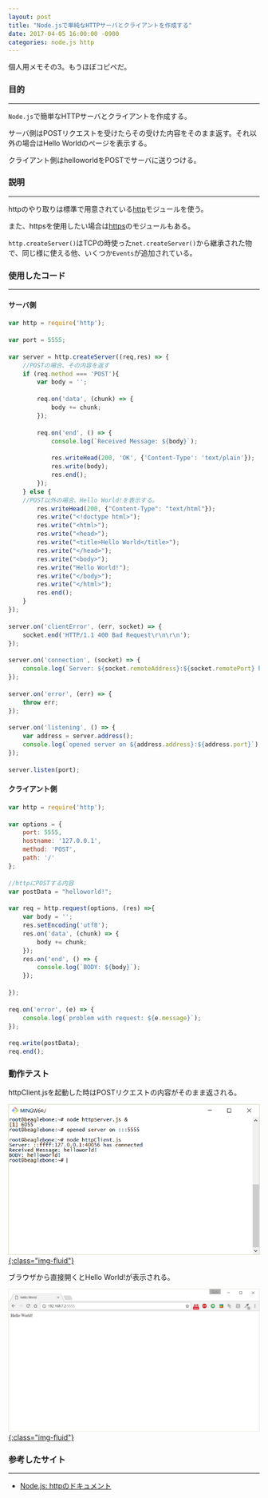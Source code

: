 ```yaml
---
layout: post
title: "Node.jsで単純なHTTPサーバとクライアントを作成する"
date: 2017-04-05 16:00:00 -0900
categories: node.js http
---
```


個人用メモその3。もうほぼコピペだ。

### 目的

---

`Node.js`で簡単なHTTPサーバとクライアントを作成する。

サーバ側はPOSTリクエストを受けたらその受けた内容をそのまま返す。それ以外の場合はHello Worldのページを表示する。

クライアント側はhelloworldをPOSTでサーバに送りつける。

### 説明

---

httpのやり取りは標準で用意されている[http][httpdoc]モジュールを使う。

また、httpsを使用したい場合は[https][httpsdoc]のモジュールもある。

`http.createServer()`はTCPの時使った`net.createServer()`から継承された物で、同じ様に使える他、いくつか`Events`が追加されている。

### 使用したコード

---

#### サーバ側

```js
var http = require('http');

var port = 5555;

var server = http.createServer((req,res) => {
    //POSTの場合、その内容を返す
    if (req.method === 'POST'){
        var body = '';

        req.on('data', (chunk) => {
            body += chunk;
        });

        req.on('end', () => {
            console.log(`Received Message: ${body}`);

            res.writeHead(200, 'OK', {'Content-Type': 'text/plain'});
            res.write(body);
            res.end();
        });
    } else {
    //POST以外の場合、Hello World!を表示する。
        res.writeHead(200, {"Content-Type": "text/html"});
        res.write("<!doctype html>");
        res.write("<html>");
        res.write("<head>");
        res.write("<title>Hello World</title>");
        res.write("</head>");
        res.write("<body>");
        res.write("Hello World!");
        res.write("</body>");
        res.write("</html>");
        res.end();
    }
});

server.on('clientError', (err, socket) => {
    socket.end('HTTP/1.1 400 Bad Request\r\n\r\n');
});

server.on('connection', (socket) => {
    console.log(`Server: ${socket.remoteAddress}:${socket.remotePort} has connected`);
});

server.on('error', (err) => {
    throw err;
});

server.on('listening', () => {
    var address = server.address();
    console.log(`opened server on ${address.address}:${address.port}`);
});

server.listen(port);


```

#### クライアント側

```js
var http = require('http');

var options = {
    port: 5555,
    hostname: '127.0.0.1',
    method: 'POST',
    path: '/'
};

//httpにPOSTする内容
var postData = "helloworld!";

var req = http.request(options, (res) =>{
    var body = '';
    res.setEncoding('utf8');
    res.on('data', (chunk) => {
        body += chunk;
    });
    res.on('end', () => {
        console.log(`BODY: ${body}`);
    });

});

req.on('error', (e) => {
    console.log(`problem with request: ${e.message}`);
});

req.write(postData);
req.end();


```

### 動作テスト

httpClient.jsを起動した時はPOSTリクエストの内容がそのまま返される。

<a href="/images/blog-images/20170405-http-nodejs.png" data-fancybox="gallery">![http-nodejs](/images/blog-images/20170405-http-nodejs.png){:class="img-fluid"}</a><br>

ブラウザから直接開くとHello World!が表示される。

<a href="/images/blog-images/20170405-http-browser.png" data-fancybox="gallery">![http-browser](/images/blog-images/20170405-http-browser.png){:class="img-fluid"}</a><br>

### 参考したサイト

---

- [Node.js: httpのドキュメント][httpdoc]

[httpdoc]:https://nodejs.org/api/http.html
[httpsdoc]:https://nodejs.org/api/https.html

